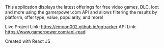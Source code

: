 This application displays the latest offerings for free video games, DLC, loot and more using the gamerpower.com API and allows filtering the results by platform, offer type, value, popularity, and more!

Live Project Link: https://emoon002.github.io/ggtracker
API Link: https://www.gamerpower.com/api-read

Created with React JS
